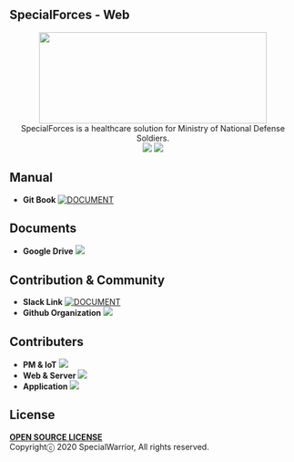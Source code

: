 ## SpecialForces - Web
<p align="center"><img src="https://user-images.githubusercontent.com/39221443/97781525-67e25b00-1bcf-11eb-9f6f-9472f3435563.gif" width=400 height=160></img><br>
SpecialForces is a healthcare solution for Ministry of National Defense Soldiers.<br/>	
<a href="https://github.com/osamhack2020/IoT_SpecialForces_SpecialWarrior/blob/master/README_KR.md"><img src="https://img.shields.io/badge/README%20LANGUAGE-KOREAN-orange?style=for-the-badge"></img></a>
<a href="https://github.com/osamhack2020/IoT_SpecialForces_SpecialWarrior/blob/master/README.md"><img src="https://img.shields.io/badge/README%20LANGUAGE-ENGLISH-orange?style=for-the-badge"></a>

## Manual
- <b>Git Book</b> [![DOCUMENT](https://img.shields.io/badge/Gitbook-LINK-blue?style=for-the-badge)](https://specialwarrior-specialforces.gitbook.io/specialforces/)

## Documents
- <b>Google Drive</b> <a href="https://drive.google.com/drive/folders/1SVxtp0UwRcgAvQrrkHZuRXdhAcqey4Ys?usp=sharing"><img src="https://img.shields.io/badge/Google Drive-LINK-blue?style=for-the-badge"></img></a>

## Contribution & Community

- <b>Slack Link</b> [![DOCUMENT](https://img.shields.io/badge/SLACK-SpecialWarrior-purple?style=for-the-badge)](https://join.slack.com/t/osamspecialforce/shared_invite/zt-iw3ze47l-o7KSB_eoRb3A7esxl~vYIw)
- <b>Github Organization</b> <a href = "https://github.com/SpecailForces"><img src = "https://img.shields.io/badge/Organization-SpecialForces-purple?style=for-the-badge"></a>

## Contributers
- <b>PM & IoT</b> <a href="https://github.com/Moerai"><img src="https://img.shields.io/badge/github-Moerai-brightgreen?style=for-the-badge"></a>
- <b>Web & Server</b> <a href = "https://github.com/goraegori"><img src="https://img.shields.io/badge/github-goraegori-brightgreen?style=for-the-badge"></a>
- <b>Application</b> <a href = "https://github.com/LieutenantKang"><img src="https://img.shields.io/badge/github-LieutenantKang-brightgreen?style=for-the-badge"></a>

## License
<a href = "https://github.com/osamhack2020/IoT_SpecialForces_SpecialWarrior/blob/master/LICENSE.md"><b>OPEN SOURCE LICENSE</b></a>
</br>
Copyrightⓒ 2020 SpecialWarrior, All rights reserved.
